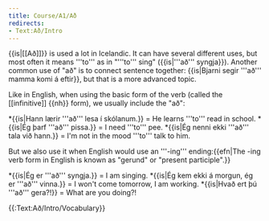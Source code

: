```yaml
---
title: Course/A1/Að
redirects:
- Text:Að/Intro
---
```


{{is|[[Að]]}} is used a lot in Icelandic. It can have several different uses, but most often it means '''to''' as in "'''to''' sing" ({{is|'''að''' syngja}}). Another common use of "að" is to connect sentence together: {{is|Bjarni segir '''að''' mamma komi á eftir}}, but that is a more advanced topic.

Like in English, when using the basic form of the verb (called the [[infinitive]] {{nh}} form), we usually include the "að":

*{{is|Hann lærir '''að''' lesa í skólanum.}} = He learns '''to''' read in school.
*{{is|Ég þarf '''að''' pissa.}} = I need '''to''' pee.
*{{is|Ég nenni ekki '''að''' tala við hann.}} = I'm not in the mood '''to''' talk to him.

But we also use it when English would use an '''-ing''' ending:{{efn|The -ing verb form in English is known as "gerund" or "present participle".}}

*{{is|Ég er '''að''' syngja.}} = I am singing.
*{{is|Ég kem ekki á morgun, ég er '''að''' vinna.}} = I won't come tomorrow, I am working.
*{{is|Hvað ert þú '''að''' gera?!}} = What are you doing?!

{{:Text:Að/Intro/Vocabulary}}
